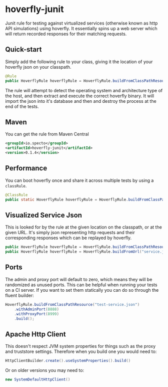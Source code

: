 # hoverfly-junit
Junit rule for testing against virtualized services (otherwise known as http API simulations) using hoverfly.  It essentially spins up a web server which will return recorded responses for their matching requests.

## Quick-start

Simply add the following rule to your class, giving it the location of your hoverfly json on your classpath.

```java
@Rule
public HoverflyRule hoverflyRule = HoverflyRule.buildFromClassPathResource("test-service.json").build();
```

The rule will attempt to detect the operating system and architecture type of the host, and then extract and execute the correct hoverfly binary.  It will import the json into it's database and then and destroy the process at the end of the tests.

## Maven

You can get the rule from Maven Central

```xml
<groupId>io.specto</groupId>
<artifactId>hoverfly-junit</artifactId>
<version>0.1.4</version>
```

## Performance

You can boot hoverfly once and share it across multiple tests by using a `classRule`. 

```java
@ClassRule
public static HoverflyRule hoverflyRule = HoverflyRule.buildFromClassPathResource("test-service.json").build();
```

## Visualized Service Json

This is looked for by the rule at the given location on the classpath, or at the given URL.  It's simply json representing http requests and their corresponding responses which can be replayed by hoverfly.

```java
public HoverflyRule hoverflyRule = HoverflyRule.buildFromClassPathResource("http://raw.githubusercontent.com/SpectoLabs/hoverfly-junit/d0d41dfdcb250c6bb02ada63d304b4afddf5f2e4/src/test/resources/test-service.json").build();
public HoverflyRule hoverflyRule = HoverflyRule.buildFromUrl("service.json").build();
```

## Ports

The admin and proxy port will default to zero, which means they will be randomized as unused ports. This can be helpful when running your tests on a CI server.
If you want to set them statically you can do so through the fluent builder:

```java
HoverflyRule.buildFromClassPathResource("test-service.json")
    .withAdminPort(8888)
    .withProxyPort(8999)
    .build();
```

## Apache Http Client

This doesn't respect JVM system properties for things such as the proxy and truststore settings.  Therefore when you build one you would need to:

```java
HttpClientBuilder.create().useSystemProperties().build()
```

Or on older versions you may need to:

```java
new SystemDefaultHttpClient()
```
